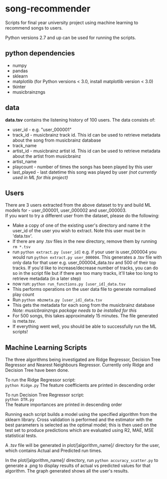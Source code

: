 # song-recommender
Scripts for final year university project using machine learning to recommend songs to users.

Python versions 2.7 and up can be used for running the scripts. 

## python dependencies
* numpy
* pandas
* sklearn
* matplotlib (for Python versions < 3.0, install matplotlib version < 3.0)
* tkinter
* musicbrainzngs 

## data
**data.tsv** contains the listening history of 100 users. The data consists of:
* user_id - e.g. "user_000001"
* track_id - musicbrainz track id. This id can be used to retrieve metadata about the song from musicbrainz database
* track_name
* artist_id - musicbrainz artist id. This id can be used to retrieve metadata about the artist from musicbrainz
* artist_name
* playcount - number of times the songs has been played by this user
* last_played - last datetime this song was played by user *(not currently used in ML for this project)*

## Users
There are 3 users extracted from the above dataset to try and build ML models for - user_000001, user_000002 and user_000003.  
If you want to try a different user from the dataset, please do the following:  
* Make a copy of one of the existing user's directory and name it the user_id of the user you wish to extract. Note this user must be in 'data.tsv'. 
* If there are any .tsv files in the new directory, remove them by running ```rm *.tsv```
* run ```python extract.py [user_id]``` e.g. if your user is user_000004 you would run ```python extract.py user_000004```. This generates a .tsv file with only data for that user e.g. user_000004_data.tsv and 500 of their top tracks. If you'd like to increase/decrease number of tracks, you can do so in the script file but if there are too many tracks, it'll take too long to retrieve metadata (in a later step)
* now run: ```python run_functions.py [user_id]_data.tsv``` 
* This performs operations on the user data file to generate normalised play count
* Run ```python mbzmeta.py [user_id]_data.tsv```  
* This gets the metadata for each song from the musicbrainz database *Note: musicbrainzngs package needs to be installed for this*
* For 500 songs, this takes approximately 15 minutes. The file generated is meta.tsv.
* If everything went well, you should be able to successfully run the ML scripts!

## Machine Learning Scripts
The three algorithms being investigated are Ridge Regressor, Decision Tree Regressor and Nearest Neighbours Regressor. Currently only Ridge and Decision Tree have been done.  

To run the Ridge Regressor script:    
```python Ridge.py``` 
The feature coefficients are printed in descending order 

To run Decision Tree Regressor script:  
```python DTR.py```  
The feature importances are printed in descending order

Running each script builds a model using the specified algorithm from the sklearn library. Cross validation is performed and the estimator with the best parameters is selected as the optimal model; this is then used on the test set to produce predictions which are evaluated using R2, MAE, MSE statistical tests.   

A .tsv file will be generated in plot/[algorithm_name]/ directory for the user, which contains Actual and Predicted run times.  

In the plot/[algorithm_name]/ directory, run ```python accuracy_scatter.py``` to generate a .png to display results of actual vs predicted values for that algorithm. The graph generated shows all the user's results. 



